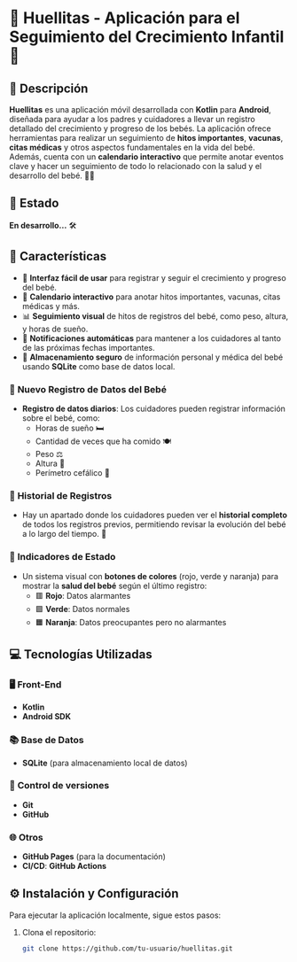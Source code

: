 # 🌟 **Huellitas - Aplicación para el Seguimiento del Crecimiento Infantil** 🌟

## 📖 **Descripción**  
**Huellitas** es una aplicación móvil desarrollada con **Kotlin** para **Android**, diseñada para ayudar a los padres y cuidadores a llevar un registro detallado del crecimiento y progreso de los bebés. La aplicación ofrece herramientas para realizar un seguimiento de **hitos importantes**, **vacunas**, **citas médicas** y otros aspectos fundamentales en la vida del bebé. Además, cuenta con un **calendario interactivo** que permite anotar eventos clave y hacer un seguimiento de todo lo relacionado con la salud y el desarrollo del bebé. 🍼👶

## 🚧 **Estado**  
**En desarrollo...** 🛠️

## 📝 **Características**  
- 🌈 **Interfaz fácil de usar** para registrar y seguir el crecimiento y progreso del bebé.  
- 📅 **Calendario interactivo** para anotar hitos importantes, vacunas, citas médicas y más.  
- 📊 **Seguimiento visual** de hitos de registros del bebé, como peso, altura, y horas de sueño.  
- 🔔 **Notificaciones automáticas** para mantener a los cuidadores al tanto de las próximas fechas importantes.  
- 💾 **Almacenamiento seguro** de información personal y médica del bebé usando **SQLite** como base de datos local.  

### 📝 **Nuevo Registro de Datos del Bebé**  
- **Registro de datos diarios**: Los cuidadores pueden registrar información sobre el bebé, como:  
  - Horas de sueño 🛏️  
  - Cantidad de veces que ha comido 🍽️  
  - Peso ⚖️  
  - Altura 📏  
  - Perímetro cefálico 🧠  

### 📜 **Historial de Registros**  
- Hay un apartado donde los cuidadores pueden ver el **historial completo** de todos los registros previos, permitiendo revisar la evolución del bebé a lo largo del tiempo. 📅  

### 🚦 **Indicadores de Estado**  
- Un sistema visual con **botones de colores** (rojo, verde y naranja) para mostrar la **salud del bebé** según el último registro:  
  - 🟥 **Rojo**: Datos alarmantes  
  - 🟩 **Verde**: Datos normales  
  - 🟧 **Naranja**: Datos preocupantes pero no alarmantes  

## 💻 **Tecnologías Utilizadas**  

### 🖥️ **Front-End**  
- **Kotlin**  
- **Android SDK**  

### 📚 **Base de Datos**  
- **SQLite** (para almacenamiento local de datos)

### 🔧 **Control de versiones**  
- **Git**  
- **GitHub**  

### 🌐 **Otros**  
- **GitHub Pages** (para la documentación)  
- **CI/CD**: **GitHub Actions**  

## ⚙️ **Instalación y Configuración**  
Para ejecutar la aplicación localmente, sigue estos pasos:

1. Clona el repositorio:
   ```sh
   git clone https://github.com/tu-usuario/huellitas.git
